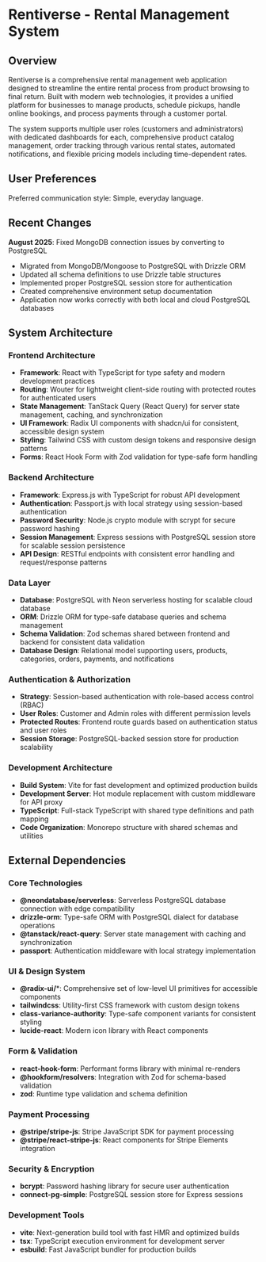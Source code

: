 # Rentiverse - Rental Management System

## Overview

Rentiverse is a comprehensive rental management web application designed to streamline the entire rental process from product browsing to final return. Built with modern web technologies, it provides a unified platform for businesses to manage products, schedule pickups, handle online bookings, and process payments through a customer portal.

The system supports multiple user roles (customers and administrators) with dedicated dashboards for each, comprehensive product catalog management, order tracking through various rental states, automated notifications, and flexible pricing models including time-dependent rates.

## User Preferences

Preferred communication style: Simple, everyday language.

## Recent Changes

**August 2025**: Fixed MongoDB connection issues by converting to PostgreSQL
- Migrated from MongoDB/Mongoose to PostgreSQL with Drizzle ORM
- Updated all schema definitions to use Drizzle table structures
- Implemented proper PostgreSQL session store for authentication
- Created comprehensive environment setup documentation
- Application now works correctly with both local and cloud PostgreSQL databases

## System Architecture

### Frontend Architecture
- **Framework**: React with TypeScript for type safety and modern development practices
- **Routing**: Wouter for lightweight client-side routing with protected routes for authenticated users
- **State Management**: TanStack Query (React Query) for server state management, caching, and synchronization
- **UI Framework**: Radix UI components with shadcn/ui for consistent, accessible design system
- **Styling**: Tailwind CSS with custom design tokens and responsive design patterns
- **Forms**: React Hook Form with Zod validation for type-safe form handling

### Backend Architecture
- **Framework**: Express.js with TypeScript for robust API development
- **Authentication**: Passport.js with local strategy using session-based authentication
- **Password Security**: Node.js crypto module with scrypt for secure password hashing
- **Session Management**: Express sessions with PostgreSQL session store for scalable session persistence
- **API Design**: RESTful endpoints with consistent error handling and request/response patterns

### Data Layer
- **Database**: PostgreSQL with Neon serverless hosting for scalable cloud database
- **ORM**: Drizzle ORM for type-safe database queries and schema management
- **Schema Validation**: Zod schemas shared between frontend and backend for consistent data validation
- **Database Design**: Relational model supporting users, products, categories, orders, payments, and notifications

### Authentication & Authorization
- **Strategy**: Session-based authentication with role-based access control (RBAC)
- **User Roles**: Customer and Admin roles with different permission levels
- **Protected Routes**: Frontend route guards based on authentication status and user roles
- **Session Storage**: PostgreSQL-backed session store for production scalability

### Development Architecture
- **Build System**: Vite for fast development and optimized production builds
- **Development Server**: Hot module replacement with custom middleware for API proxy
- **TypeScript**: Full-stack TypeScript with shared type definitions and path mapping
- **Code Organization**: Monorepo structure with shared schemas and utilities

## External Dependencies

### Core Technologies
- **@neondatabase/serverless**: Serverless PostgreSQL database connection with edge compatibility
- **drizzle-orm**: Type-safe ORM with PostgreSQL dialect for database operations
- **@tanstack/react-query**: Server state management with caching and synchronization
- **passport**: Authentication middleware with local strategy implementation

### UI & Design System
- **@radix-ui/***: Comprehensive set of low-level UI primitives for accessible components
- **tailwindcss**: Utility-first CSS framework with custom design tokens
- **class-variance-authority**: Type-safe component variants for consistent styling
- **lucide-react**: Modern icon library with React components

### Form & Validation
- **react-hook-form**: Performant forms library with minimal re-renders
- **@hookform/resolvers**: Integration with Zod for schema-based validation
- **zod**: Runtime type validation and schema definition

### Payment Processing
- **@stripe/stripe-js**: Stripe JavaScript SDK for payment processing
- **@stripe/react-stripe-js**: React components for Stripe Elements integration

### Security & Encryption
- **bcrypt**: Password hashing library for secure user authentication
- **connect-pg-simple**: PostgreSQL session store for Express sessions

### Development Tools
- **vite**: Next-generation build tool with fast HMR and optimized builds
- **tsx**: TypeScript execution environment for development server
- **esbuild**: Fast JavaScript bundler for production builds